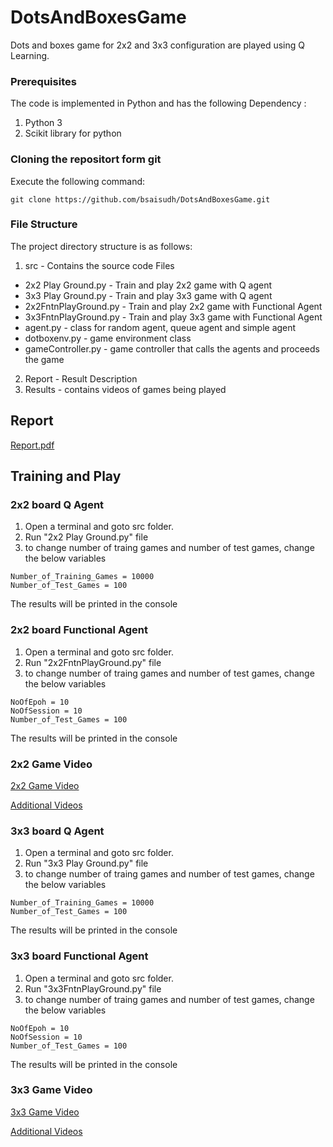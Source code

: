 # DotsAndBoxesGame

Dots and boxes game for 2x2 and 3x3 configuration are played using Q Learning.

### Prerequisites

The code is implemented in Python and has the following Dependency :
1. Python 3
2. Scikit library for python

### Cloning the repositort form git

Execute the following command:
```
git clone https://github.com/bsaisudh/DotsAndBoxesGame.git
```

### File Structure

The project directory structure is as follows:
1. src - Contains the source code Files
  * 2x2 Play Ground.py - Train and play 2x2 game with Q agent
  * 3x3 Play Ground.py - Train and play 3x3 game with Q agent
  * 2x2FntnPlayGround.py - Train and play 2x2 game with Functional Agent
  * 3x3FntnPlayGround.py - Train and play 3x3 game with Functional Agent
  * agent.py - class for random agent, queue agent and simple agent
  * dotboxenv.py - game environment class
  * gameController.py - game controller that calls the agents and proceeds the game
2. Report - Result Description
3. Results - contains videos of games being played

## Report
[Report.pdf](https://github.com/bsaisudh/DotsAndBoxesGame/blob/master/Report/Report.pdf)

## Training and Play

### 2x2 board Q Agent
1. Open a terminal and goto src folder.
2. Run "2x2 Play Ground.py" file
3. to change number of traing games and number of test games, change the below variables
```
Number_of_Training_Games = 10000
Number_of_Test_Games = 100
```
The results will be printed in the console

### 2x2 board Functional Agent
1. Open a terminal and goto src folder.
2. Run "2x2FntnPlayGround.py" file
3. to change number of traing games and number of test games, change the below variables
```
NoOfEpoh = 10
NoOfSession = 10
Number_of_Test_Games = 100
```
The results will be printed in the console

### 2x2 Game Video

[2x2 Game Video](https://github.com/bsaisudh/DotsAndBoxesGame/blob/master/Results/2x2.avi)

[Additional Videos](https://github.com/bsaisudh/DotsAndBoxesGame/blob/master/Results)

### 3x3 board Q Agent
1. Open a terminal and goto src folder.
2. Run "3x3 Play Ground.py" file
3. to change number of traing games and number of test games, change the below variables
```
Number_of_Training_Games = 10000
Number_of_Test_Games = 100
```
The results will be printed in the console

### 3x3 board Functional Agent
1. Open a terminal and goto src folder.
2. Run "3x3FntnPlayGround.py" file
3. to change number of traing games and number of test games, change the below variables
```
NoOfEpoh = 10
NoOfSession = 10
Number_of_Test_Games = 100
```
The results will be printed in the console

### 3x3 Game Video
[3x3 Game Video](https://github.com/bsaisudh/DotsAndBoxesGame/blob/master/Results/3x3.avi)

[Additional Videos](https://github.com/bsaisudh/DotsAndBoxesGame/blob/master/Results)




